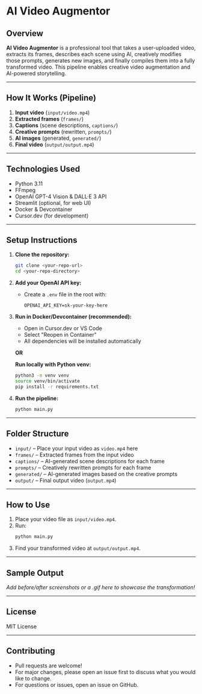 # AI Video Augmentor

## Overview

**AI Video Augmentor** is a professional tool that takes a user-uploaded video, extracts its frames, describes each scene using AI, creatively modifies those prompts, generates new images, and finally compiles them into a fully transformed video. This pipeline enables creative video augmentation and AI-powered storytelling.

---

## How It Works (Pipeline)

1. **Input video** (`input/video.mp4`)
2. **Extracted frames** (`frames/`)
3. **Captions** (scene descriptions, `captions/`)
4. **Creative prompts** (rewritten, `prompts/`)
5. **AI images** (generated, `generated/`)
6. **Final video** (`output/output.mp4`)

---

## Technologies Used

- Python 3.11
- FFmpeg
- OpenAI GPT-4 Vision & DALL·E 3 API
- Streamlit (optional, for web UI)
- Docker & Devcontainer
- Cursor.dev (for development)

---

## Setup Instructions

1. **Clone the repository:**
   ```bash
   git clone <your-repo-url>
   cd <your-repo-directory>
   ```
2. **Add your OpenAI API key:**
   - Create a `.env` file in the root with:
     ```
     OPENAI_API_KEY=sk-your-key-here
     ```
3. **Run in Docker/Devcontainer (recommended):**
   - Open in Cursor.dev or VS Code
   - Select "Reopen in Container"
   - All dependencies will be installed automatically

   **OR**

   **Run locally with Python venv:**
   ```bash
   python3 -m venv venv
   source venv/bin/activate
   pip install -r requirements.txt
   ```

4. **Run the pipeline:**
   ```bash
   python main.py
   ```

---

## Folder Structure

- `input/` – Place your input video as `video.mp4` here
- `frames/` – Extracted frames from the input video
- `captions/` – AI-generated scene descriptions for each frame
- `prompts/` – Creatively rewritten prompts for each frame
- `generated/` – AI-generated images based on the creative prompts
- `output/` – Final output video (`output.mp4`)

---

## How to Use

1. Place your video file as `input/video.mp4`.
2. Run:
   ```bash
   python main.py
   ```
3. Find your transformed video at `output/output.mp4`.

---

## Sample Output

*Add before/after screenshots or a .gif here to showcase the transformation!*

---

## License

MIT License

---

## Contributing

- Pull requests are welcome!
- For major changes, please open an issue first to discuss what you would like to change.
- For questions or issues, open an issue on GitHub. 